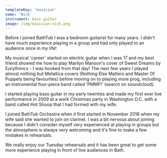 ```yaml
---
templateKey: 'musician'
name: 'Nick'
instrument: bass guitar
image: /img/musician-nick.png
---
```

Before I joined BathTub I was a bedroom guitarist for many years. I didn't have much experience playing in a group and had only played to an audience once in my life!

My musical 'career' started on electric guitar when I was 17 and my best friend showed me how to play Marilyn Manson's cover of Sweet Dreams by Eurythmics - I was hooked from that day! The next few years I played almost nothing but Metallica covers (Nothing Else Matters and Master Of Puppets being favourites) before moving on to playing more prog, including an instrumental four-piece band called 'PMMF!' (search on soundcloud).

I started playing bass guitar in my early twenties and made my first ever live performance in 2009 at a work Christmas party in Washington D.C. with a band called Hot Shoop that I had formed with my wife.

I joined BathTub Orchestra when it first started in November 2018 when my wife said she wanted to join on clarinet. I was a bit nervous about joining because I didn't consider myself very experienced at playing in groups but the atmosphere is always very welcoming and it's fine to make a few mistakes in rehearsals.

We really enjoy our Tuesday rehearsals and it has been great to get some more experience playing in front of live audiences in Bath.


